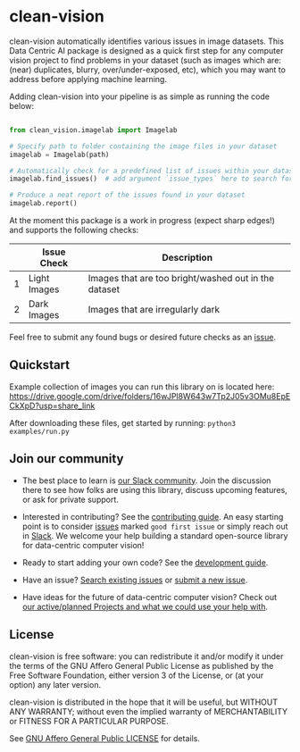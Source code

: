 # clean-vision
clean-vision automatically identifies various issues in image datasets. This Data Centric AI package is designed as a quick first step for any computer vision project to find problems in your dataset (such as images which are: (near) duplicates, blurry, over/under-exposed, etc), which you may want to address before applying machine learning. 

Adding clean-vision into your pipeline is as simple as running the code below:
```python

from clean_vision.imagelab import Imagelab

# Specify path to folder containing the image files in your dataset
imagelab = Imagelab(path)

# Automatically check for a predefined list of issues within your dataset 
imagelab.find_issues()  # add argument `issue_types` here to search for specific issues

# Produce a neat report of the issues found in your dataset
imagelab.report()
```

At the moment this package is a work in progress (expect sharp edges!) and supports the following checks:

|     | Issue Check                                              | Description                                                                                                                                                                                                                                                                  |
| --- | ---------------------------------------------------------------------------------------------- | ---------------------------------------------------------------------------------------------------------------------------------------------------------------------------------------------------------------------------------------------------------------------------- |
| 1   | Light Images                                                                                        | Images that are too bright/washed out in the dataset                                   |
| 2   | Dark Images                                                                                         | Images that are irregularly dark                                |                                  |

Feel free to submit any found bugs or desired future checks as an [issue][issue].


## Quickstart

Example collection of images you can run this library on is located here:
https://drive.google.com/drive/folders/16wJPl8W643w7Tp2J05v3OMu8EpECkXpD?usp=share_link

After downloading these files, get started by running: `python3 examples/run.py`


## Join our community

* The best place to learn is [our Slack community](https://cleanlab.ai/slack).  Join the discussion there to see how folks are using this library, discuss upcoming features, or ask for private support.

* Interested in contributing? See the [contributing guide](CONTRIBUTING.md). An easy starting point is to consider [issues](https://github.com/cleanlab/clean-vision/labels/good%20first%20issue) marked `good first issue` or simply reach out in [Slack](https://cleanlab.ai/slack). We welcome your help building a standard open-source library for data-centric computer vision!

* Ready to start adding your own code? See the [development guide](DEVELOPMENT.md).

* Have an issue? [Search existing issues](https://github.com/cleanlab/clean-vision/issues?q=is%3Aissue) or [submit a new issue](https://github.com/cleanlab/clean-vision/issues/new/choose).

* Have ideas for the future of data-centric computer vision? Check out [our active/planned Projects and what we could use your help with](https://github.com/cleanlab/clean-vision/projects).


## License

clean-vision is free software: you can redistribute it and/or modify it under the terms of the GNU Affero General Public License as published by the Free Software Foundation, either version 3 of the License, or (at your option) any later version.

clean-vision is distributed in the hope that it will be useful, but WITHOUT ANY WARRANTY; without even the implied warranty of MERCHANTABILITY or FITNESS FOR A PARTICULAR PURPOSE.

See [GNU Affero General Public LICENSE](https://github.com/cleanlab/clean-vision/blob/main/LICENSE) for details.

[issue]: https://github.com/cleanlab/clean-vision/issues/new
